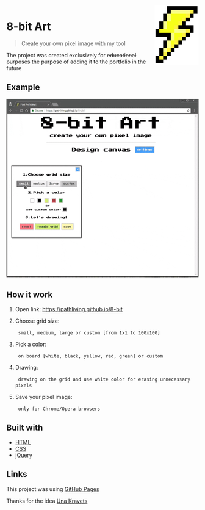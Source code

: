 <img src="icon.png" align="right" />

8-bit Art
====
> Create your own pixel image with my tool

The project was created exclusively for ~~educational purposes~~ the purpose of adding it to the portfolio in the future

Example
---

<img src="examples/8-bit.gif" width="900">

How it work
---

1. Open link: https://pathliving.github.io/8-bit

2. Choose grid size:

		small, medium, large or custom [from 1x1 to 100x100]

3. Pick a color:

		on board [white, black, yellow, red, green] or custom

4. Drawing:

		drawing on the grid and use white color for erasing unnecessary pixels

5. Save your pixel image: 

		only for Chrome/Opera browsers

Built with
---

* [HTML](https://developer.mozilla.org/en-US/docs/Web/HTML)
* [CSS](https://developer.mozilla.org/en-US/docs/Web/CSS)
* [jQuery](http://api.jquery.com/)

Links
---

This project was using [GitHub Pages](https://pages.github.com/)

Thanks for the idea [Una Kravets](https://una.im/sass-pixel-art/)
